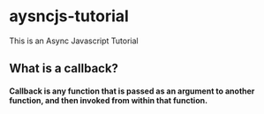 # aysncjs-tutorial
This is an Async Javascript Tutorial

## What is a callback?
#### Callback is any function that is passed as an argument to another function, and then invoked from within that function.
